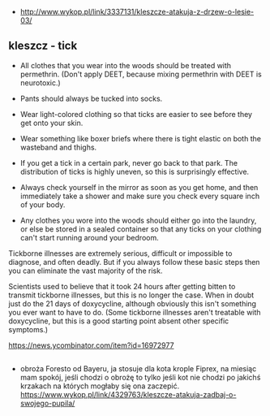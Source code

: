 - http://www.wykop.pl/link/3337131/kleszcze-atakuja-z-drzew-o-lesie-03/

## kleszcz - tick

- All clothes that you wear into the woods should be treated with permethrin. (Don't apply DEET, because mixing permethrin with DEET is neurotoxic.)
- Pants should always be tucked into socks.

- Wear light-colored clothing so that ticks are easier to see before they get onto your skin.

- Wear something like boxer briefs where there is tight elastic on both the wasteband and thighs.

- If you get a tick in a certain park, never go back to that park. The distribution of ticks is highly uneven, so this is surprisingly effective.

- Always check yourself in the mirror as soon as you get home, and then immediately take a shower and make sure you check every square inch of your body.

- Any clothes you wore into the woods should either go into the laundry, or else be stored in a sealed container so that any ticks on your clothing can't start running around your bedroom.

Tickborne illnesses are extremely serious, difficult or impossible to diagnose, and often deadly. But if you always follow these basic steps then you can eliminate the vast majority of the risk.

Scientists used to believe that it took 24 hours after getting bitten to transmit tickborne illnesses, but this is no longer the case. When in doubt just do the 21 days of doxycycline, although obviously this isn't something you ever want to have to do. (Some tickborne illnesses aren't treatable with doxycycline, but this is a good starting point absent other specific symptoms.)

https://news.ycombinator.com/item?id=16972977

##

- obroża Foresto od Bayeru, ja stosuje dla kota krople Fiprex, na miesiąc mam spokój, jeśli chodzi o obrożę to tylko jeśli kot nie chodzi po jakichś krzakach na których mogłaby się ona zaczepić. https://www.wykop.pl/link/4329763/kleszcze-atakuja-zadbaj-o-swojego-pupila/